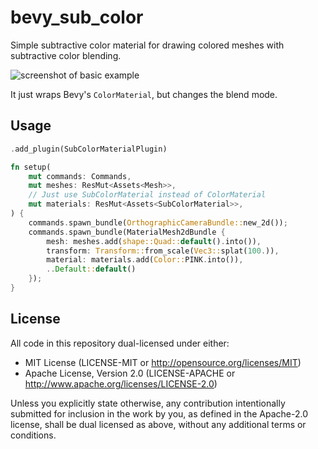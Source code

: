# bevy_sub_color

Simple subtractive color material for drawing colored meshes with subtractive color blending.

![screenshot of basic example](https://johanhelsing.studio/assets/bevy_sub_color.png)

It just wraps Bevy's `ColorMaterial`, but changes the blend mode.

## Usage

```rust
.add_plugin(SubColorMaterialPlugin)
```

```rust
fn setup(
    mut commands: Commands,
    mut meshes: ResMut<Assets<Mesh>>,
    // Just use SubColorMaterial instead of ColorMaterial
    mut materials: ResMut<Assets<SubColorMaterial>>,
) {
    commands.spawn_bundle(OrthographicCameraBundle::new_2d());
    commands.spawn_bundle(MaterialMesh2dBundle {
        mesh: meshes.add(shape::Quad::default().into()),
        transform: Transform::from_scale(Vec3::splat(100.)),
        material: materials.add(Color::PINK.into()),
        ..Default::default()
    });
}
```

## License

All code in this repository dual-licensed under either:

- MIT License (LICENSE-MIT or http://opensource.org/licenses/MIT)
- Apache License, Version 2.0 (LICENSE-APACHE or http://www.apache.org/licenses/LICENSE-2.0)

Unless you explicitly state otherwise, any contribution intentionally submitted
for inclusion in the work by you, as defined in the Apache-2.0 license, shall be
dual licensed as above, without any additional terms or conditions.